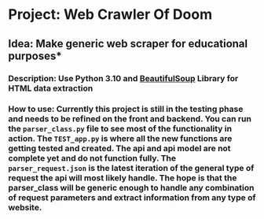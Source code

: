 # Project: Web Crawler Of Doom
## Idea: Make generic web scraper for educational purposes* 
### Description: Use Python 3.10 and [BeautifulSoup](https://www.crummy.com/software/BeautifulSoup/bs4/doc/) Library for HTML data extraction 
### How to use: Currently this project is still in the testing phase and needs to be refined on the front and backend. You can run the `parser_class.py` file to see most of the functionality in action. The `TEST_app.py` is where all the new functions are getting tested and created. The api and api model are not complete yet and do not function fully. The `parser_request.json` is the latest iteration of the general type of request the api will most likely handle. The hope is that the parser_class will be generic enough to handle any combination of request parameters and extract information from any type of website. 